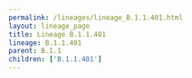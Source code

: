```yaml
---
permalink: /lineages/lineage_B.1.1.401.html
layout: lineage_page
title: Lineage B.1.1.401
lineage: B.1.1.401
parent: B.1.1
children: ['B.1.1.401']
---
```

